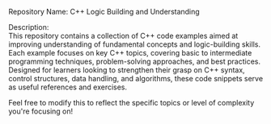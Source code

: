 Repository Name: C++ Logic Building and Understanding

Description:  
This repository contains a collection of C++ code examples aimed at improving understanding of fundamental concepts and logic-building skills. Each example focuses on key C++ topics, covering basic to intermediate programming techniques, problem-solving approaches, and best practices. Designed for learners looking to strengthen their grasp on C++ syntax, control structures, data handling, and algorithms, these code snippets serve as useful references and exercises.

Feel free to modify this to reflect the specific topics or level of complexity you're focusing on!
